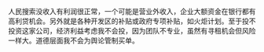 人民搜索没收入有利润很正常，一个可能是营业外收入，企业大额资金在银行都有高利贷机会。另外就是各种开发区的补贴或政府专项补贴，如火炬计划。至于投不投资这家公司，经济利益考虑我不会投，因为团队不专业，虽然有寻租机会但风险一样大。道德层面我不会为舆论管制买单。

